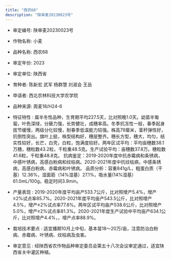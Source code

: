 ```yaml
---
title: "西农68"
description: "陕审麦20230023号"
---
```

* 审定编号:  陕审麦20230023号

*  作物名称:  小麦

*  品种名称:  西农68

*  审定年份:  2023

*  审定单位:  陕西省

* 育种者:  陈新宏 武军 杨群慧 刘淑会 王岳

*  申请者:  西北农林科技大学农学院

*  品种来源:  周麦18/H24-6

*  特征特性 : 
属半冬性品种，生育期平均227.5天，比对照晚1.0天。幼苗半匍匐，叶色深绿，分蘖力强，长势健壮，成穗率高。冬季抗冻性一般，春季起身拔节缓慢，两级分化较慢，耐春季低温能力较强。株高79厘米，茎秆弹性好，抗倒性突出。旗叶上挺，株型结构好，穗层整齐。穗长方型，穗大，均匀，结实性较好，长芒，白壳，白粒，饱满度较好。两年区试平均：平均亩穗数38.1万穗，穗粒数43.2粒，千粒重48.5克。生产试验平均：亩穗数37.8万。穗粒数41.6粒，千粒重48.8克。
抗病鉴定：2019-2020年度中抗赤霉病和条锈病，中感叶锈病，高感白粉病和纹枯病。2020-2021年度中抗纹枯病，中感条锈病，高感白粉病、赤霉病和叶锈病。
品质分析：容重841g/L，粗蛋白质（干基）12.36%，湿面筋（14%湿基）27.1%，吸水量(14%湿基）61.0mL/100g，稳定时间3.9min。
 
*  产量表现 : 
2019-2020年度平均亩产533.7公斤，比对照增产5.4%，增产≥2%试点率85.7%。2020-2021年度平均亩产543.5公斤，比对照增产4.5%，增产≥2%试点率77.8%。两年区试平均亩产538.6公斤，比对照增产5.0%，增产≥2%试点率81.3%。2020-2021年度生产试验中平均亩产634.1公斤，比对照增产4.4%，，增产点率88.9%。

*  栽培技术要点 : 
适宜播期10月上中旬，基本苗18～20万/亩，注意防治白粉病、赤霉病、叶锈病、纹枯病及虫害。

*  审定意见 : 
经陕西省农作物品种审定委员会第五十八次会议审定通过，适宜陕西省关中灌区种植。
